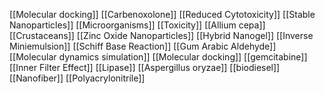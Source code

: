 [[Molecular docking]]
[[Carbenoxolone]]
[[Reduced Cytotoxicity]]
[[Stable Nanoparticles]]
[[Microorganisms]]
[[Toxicity]]
[[Allium cepa]]
[[Crustaceans]]
[[Zinc Oxide Nanoparticles]]
[[Hybrid Nanogel]]
[[Inverse Miniemulsion]]
[[Schiff Base Reaction]]
[[Gum Arabic Aldehyde]]
[[Molecular dynamics simulation]]
[[Molecular docking]]
[[gemcitabine]]
[[Inner Filter Effect]]
[[Lipase]]
[[Aspergillus oryzae]]
[[biodiesel]]
[[Nanofiber]]
[[Polyacrylonitrile]]
